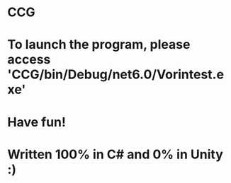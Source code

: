 # CCG


# To launch the program, please access 'CCG/bin/Debug/net6.0/Vorintest.exe'
# Have fun!

# Written 100% in C# and 0% in Unity :)